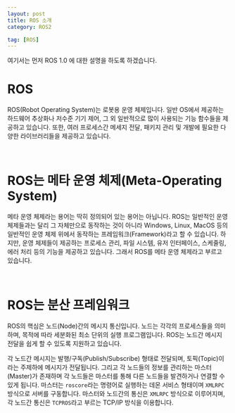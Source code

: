 ```yaml
---
layout: post
title: ROS 소개
category: ROS2

tag: [ROS]
---
```


여기서는 먼저 ROS 1.0 에 대한 설명을 하도록 하겠습니다.

# ROS

ROS(Robot Operating System)는 로봇용 운영 체제입니다. 일반 OS에서 제공하는 하드웨어 추상화나 저수준 기기 제어, 그 외 일반적으로 많이 사용되는 기능 함수들을 제공하고 있습니다. 또한, 여러 프로세스간 메세지 전달, 패키지 관리 및 개발에 필요한 다양한 라이브러리들을 제공하고 있습니다.

<br>

# ROS는 메타 운영 체제(Meta-Operating System)

메타 운영 체제라는 용어는 딱히 정의되어 있는 용어는 아닙니다. ROS는 일반적인 운영 체제들과는 달리 그 자체만으로 동작하는 것이 아니라 Windows, Linux, MacOS 등의 일반적인 운영 체제 위에서 동작하는 프레임워크(Framework)라고 할 수 있습니다. 하지만, 운영 체제들이 제공하는 프로세스 관리, 파일 시스템, 유저 인터페이스, 스케줄링, 에러 처리 등의 기능을 제공하고 있습니다. 그래서 ROS를 메타 운영 체제라고 부르고 있습니다.

<br>

# ROS는 분산 프레임워크

ROS의 핵심은 노드(Node)간의 메시지 통신입니다. 노드는 각각의 프로세스들을 의미하며, 목적에 따라 세분화된 최소 단위의 실행 프로그램입니다. ROS는 노드간 메시지 전달을 쉽게 할 수 있도록 지원하고 있습니다.

각 노드간 메시지는 발행/구독(Publish/Subscribe) 형태로 전달되며, 토픽(Topic)이라는 주제하에 메시지가 전달됩니다. 그리고 각 노드들의 정보를 관리하는 마스터(Master)가 존재하며 각 노드들은 마스터를 통해 다른 노드들을 발견하거나 연결할 수 있게 됩니다. 마스터는 `roscore`라는 명령어로 실행하는 데몬 서비스 형태이며 `XMLRPC` 방식으로 서버를 구동합니다. 마스터와 노드간의 통신은 `XMLRPC` 방식으로 이루어지며, 각 노드간 통신은 `TCPROS`라고 부르는 TCP/IP 방식을 이용합니다.